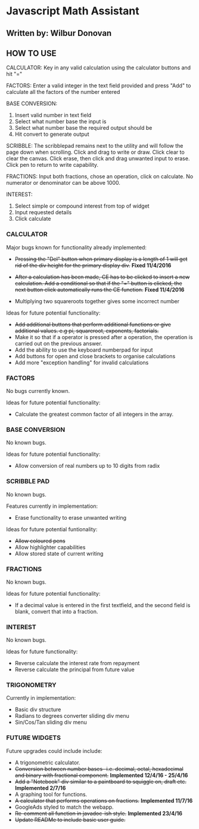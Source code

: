 # Javascript Math Assistant
## Written by: Wilbur Donovan

## HOW TO USE
CALCULATOR: Key in any valid calculation using the calculator
buttons and hit "="

FACTORS: Enter a valid integer in the text field provided and
press "Add" to calculate all the factors of the number entered

BASE CONVERSION:
1. Insert valid number in text field
2. Select what number base the input is
3. Select what number base the required output should be
4. Hit convert to generate output

SCRIBBLE: The scribblepad remains next to the utility and will 
follow the page down when scrolling. Click and drag to write
or draw. Click clear to clear the canvas. Click erase, then 
click and drag unwanted input to erase. Click pen to return
to write capability.

FRACTIONS: Input both fractions, chose an operation, click on
calculate. No numerator or denominator can be above 1000.

INTEREST: 
1. Select simple or compound interest from top of widget
2. Input requested details
3. Click calculate


### CALCULATOR


Major bugs known for functionality already implemented:

- ~~Pressing the "Del" button when primary display is
    a length of 1 will get rid of the div height for the
    primary display div.~~
    **Fixed 11/4/2016**
    
- ~~After a calculation has been made, CE has to be clicked
    to insert a new calculation. Add a conditional so that 
    if the "=" button is clicked, the next button click 
    automatically runs the CE function.~~ 
    **Fixed 11/4/2016**
    
- Multiplying two squareroots together gives some incorrect
    number
    

Ideas for future potential functionality:

- ~~Add additional buttons that perform additional functions
    or give additional values. e.g pi, squareroot, exponents,
    factorials.~~
- Make it so that if a operator is pressed after a operation,
    the operation is carried out on the previous answer.
- Add the ability to use the keyboard numberpad for input
- Add buttons for open and close brackets to organise calculations
- Add more "exception handling" for invalid calculations
  
  
### FACTORS

  
No bugs currently known.
  
Ideas for future potential functionality:

- Calculate the greatest common factor of all integers
    in the array.
    

### BASE CONVERSION


No known bugs.

Ideas for future potential functionality:

- Allow conversion of real numbers up to 10 digits from radix


### SCRIBBLE PAD

No known bugs.

Features currently in implementation:

- Erase functionality to erase unwanted writing

Ideas for future potential funtionality:

- ~~Allow coloured pens~~
- Allow highlighter capabilities
- Allow stored state of current writing


### FRACTIONS

No known bugs.

Ideas for future potential functionality:

- If a decimal value is entered in the first textfield,
    and the second field is blank, convert that into a 
    fraction.


### INTEREST

No known bugs.

Ideas for future functionality:

- Reverse calculate the interest rate from repayment
- Reverse calculate the principal from future value


### TRIGONOMETRY

Currently in implementation:

- Basic div structure
- Radians to degrees converter sliding div menu
- Sin/Cos/Tan sliding div menu

### FUTURE WIDGETS

Future upgrades could include include:

- A trigonometric calculator.
- ~~Conversion between number bases- i.e. decimal, octal,
    hexadecimal and binary with fractional component.~~
    **Implemented 12/4/16 - 25/4/16**
- ~~Add a "Notebook" div similar to a paintboard to 
    squiggle on, draft etc.~~
    **Implemented 2/7/16**
- A graphing tool for functions.
- ~~A calculator that performs operations on fractions.~~
    **Implemented 11/7/16**
- GoogleAds styled to match the webapp.
- ~~Re-comment all function in javadoc-ish style.~~
    **Implemented 23/4/16**
- ~~Update READMe to include basic user guide.~~
  
  